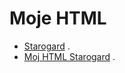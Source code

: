 # Moje HTML

* [Starogard](http://gist.asciidoctor.org/?github-dklein87%2Fwebsite%2F%2Fasciidoc.adoc) .
* [Moj HTML Starogard](https://github.com/dklein87/website/tree/master/docs) .
